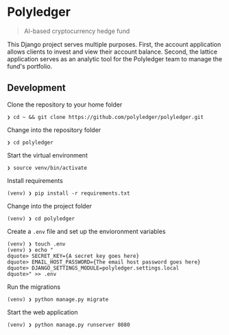# Polyledger

> AI-based cryptocurrency hedge fund

This Django project serves multiple purposes. First, the account application allows clients to invest and view their account balance. Second, the lattice application serves as an analytic tool for the Polyledger team to manage the fund's portfolio.

## Development

Clone the repository to your home folder

```
❯ cd ~ && git clone https://github.com/polyledger/polyledger.git
```

Change into the repository folder

```
❯ cd polyledger
```

Start the virtual environment

```
❯ source venv/bin/activate
```

Install requirements

```
(venv) ❯ pip install -r requirements.txt
```

Change into the project folder

```
(venv) ❯ cd polyledger
```

Create a `.env` file and set up the envioronment variables

```
(venv) ❯ touch .env
(venv) ❯ echo "
dquote> SECRET_KEY={A secret key goes here}
dquote> EMAIL_HOST_PASSWORD={The email host password goes here}
dquote> DJANGO_SETTINGS_MODULE=polyledger.settings.local
dquote>" >> .env
```

Run the migrations

```
(venv) ❯ python manage.py migrate
```

Start the web application

```
(venv) ❯ python manage.py runserver 8080
```
